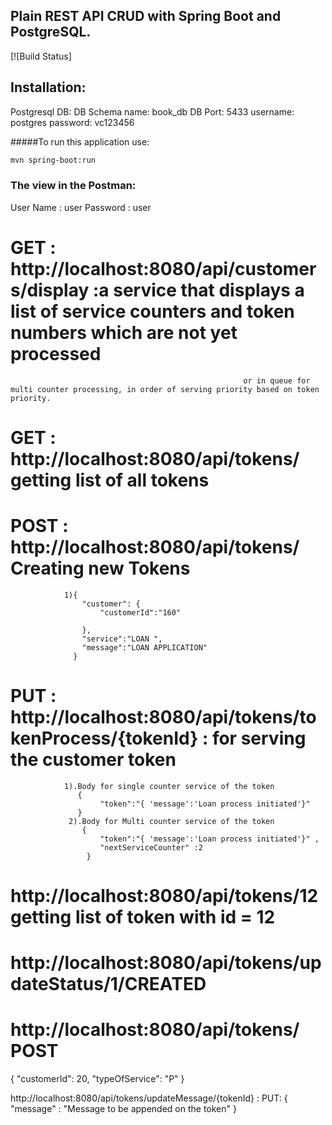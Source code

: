 ## Plain REST API CRUD with Spring Boot and PostgreSQL.


[![Build Status]

## Installation:
Postgresql DB:
DB Schema name: book_db
DB Port: 5433
username: postgres
password: vc123456

#####To run this application use:

```bash
mvn spring-boot:run
```

### The view in the Postman:


User Name : user
Password : user

# GET : http://localhost:8080/api/customers/display :a service that displays a list of service counters and token numbers which are not yet processed
                                                        or in queue for multi counter processing, in order of serving priority based on token priority.


# GET : http://localhost:8080/api/tokens/ getting list of all tokens


# POST : http://localhost:8080/api/tokens/ Creating new Tokens

                1){
                  	"customer": {
                  		"customerId":"160"
                  		
                  	},
                  	"service":"LOAN ",
                  	"message":"LOAN APPLICATION"
                  }

# PUT : http://localhost:8080/api/tokens/tokenProcess/{tokenId} : for serving the customer token
                1).Body for single counter service of the token
                   {
                        "token":"{ 'message':'Loan process initiated'}"
                   }
                 2).Body for Multi counter service of the token
                    {
                        "token":"{ 'message':'Loan process initiated'}" ,
                        "nextServiceCounter" :2
                     }



# http://localhost:8080/api/tokens/12 getting list of token with id = 12
# http://localhost:8080/api/tokens/updateStatus/1/CREATED

# http://localhost:8080/api/tokens/ POST
 {
        "customerId": 20,
        "typeOfService": "P"
 }


http://localhost:8080/api/tokens/updateMessage/{tokenId} : PUT:
{
    "message" : "Message to be appended on the token"
}
